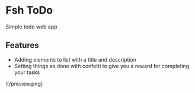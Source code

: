 # Fsh ToDo
Simple todo web app

## Features
- Adding elements to list with a title and description
- Setting things as done with confetti to give you a reward for completing your tasks

![/preview.png]
